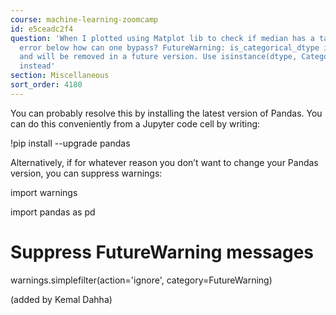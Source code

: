 ```yaml
---
course: machine-learning-zoomcamp
id: e5ceadc2f4
question: 'When I plotted using Matplot lib to check if median has a tail, I got the
  error below how can one bypass? FutureWarning: is_categorical_dtype is deprecated
  and will be removed in a future version. Use isinstance(dtype, CategoricalDtype)
  instead'
section: Miscellaneous
sort_order: 4180
---
```


You can probably resolve this by installing the latest version of Pandas. You can do this conveniently from a Jupyter code cell by writing:

!pip install --upgrade pandas

Alternatively, if for whatever reason you don’t want to change your Pandas version, you can suppress warnings:

import warnings

import pandas as pd

# Suppress FutureWarning messages

warnings.simplefilter(action='ignore', category=FutureWarning)

(added by Kemal Dahha)

